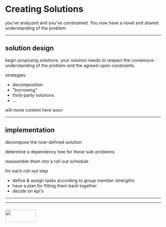 # Creating Solutions

you've analyzed and you've constrained.  You now have a novel and shared understanding of the problem

---

## solution design

begin proposing solutions.  your solution needs to respect the consensus-understanding of the problem and the agreed-upon constraints.

strategies:
* decomposition
* "borrowing"
* third-party solutions
* ... 


will move content here soon

___

## implementation

decompose the now-defined solution

determine a dependency tree for these sub-problems

reassemble them into a roll-out schedule

for each roll-out step
* define & assign tasks according to group member strengths
* have a plan for fitting them back together
* decide on kpi's




___
___
### <a href="http://elewa.education/blog" target="_blank"><img src="https://user-images.githubusercontent.com/18554853/34921062-506450ae-f97d-11e7-875f-6feeb26ad72d.png" width="100" height="40"/></a>